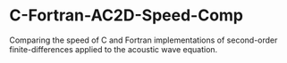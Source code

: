 # C-Fortran-AC2D-Speed-Comp
Comparing the speed of C and Fortran implementations of second-order finite-differences applied to the acoustic wave equation.
